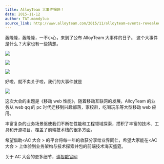 ```yaml
---
title: AlloyTeam 大事件揭晓！
date: 2015-11-12
author: TAT.mandyluo
source_link: http://www.alloyteam.com/2015/11/alloyteam-events-revealed/
---
```


<!-- {% raw %} - for jekyll -->

轰隆隆，轰隆隆，一不小心，来到了公布 AlloyTeam 大事件的日子。 这个大事件是什么？大家也有一些猜想。

![](http://www.alloyteam.com/wp-content/uploads/2015/11/QQ图片20151112151420.png)

![](http://www.alloyteam.com/wp-content/uploads/2015/11/QQ图片20151112151330.png)

![](http://www.alloyteam.com/wp-content/uploads/2015/11/QQ图片20151112150731.png)

好啦，就不卖关子啦，我们的大事件就是

![](http://www.alloyteam.com/wp-content/uploads/2015/11/QQ图片20151112152216.png)

这次大会的主题是《移动 web 性能》，随着移动互联网的发展，AlloyTeam 的业务从 web qq 的 pc 时代迁移到兴趣部落，家校群，吃喝玩乐等大型移动 web 应用。

丰富复杂的业务场景驱使我们不断在性能和工程领域探索，攒积了丰富的技术、工具和开源项目，覆盖了前端技术栈的很多方面。

希望借助&lt;AC 大会 > 的平台将每一年的收获分享给业界同仁，希望大家能在&lt;AC 大会 > 上体验到业务架构与技术探索并包的前端技术海天盛筵。

关于 AC 大会的更多细节，[请狠戳官网](http://ac.alloyteam.com/)


<!-- {% endraw %} - for jekyll -->